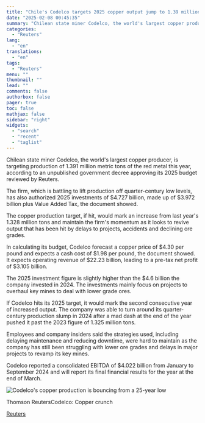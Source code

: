 ```yaml
---
title: "Chile's Codelco targets 2025 copper output jump to 1.39 million tons, document shows"
date: "2025-02-08 00:45:35"
summary: "Chilean state miner Codelco, the world's largest copper producer, is targeting production of 1.391 million metric tons of the red metal this year, according to an unpublished government decree approving its 2025 budget reviewed by Reuters.The firm, which is battling to lift production off quarter-century low levels, has also authorized..."
categories:
  - "Reuters"
lang:
  - "en"
translations:
  - "en"
tags:
  - "Reuters"
menu: ""
thumbnail: ""
lead: ""
comments: false
authorbox: false
pager: true
toc: false
mathjax: false
sidebar: "right"
widgets:
  - "search"
  - "recent"
  - "taglist"
---
```


Chilean state miner Codelco, the world's largest copper producer, is targeting production of 1.391 million metric tons of the red metal this year, according to an unpublished government decree approving its 2025 budget reviewed by Reuters.

The firm, which is battling to lift production off quarter-century low levels, has also authorized 2025 investments of $4.727 billion, made up of $3.972 billion plus Value Added Tax, the document showed.

The copper production target, if hit, would mark an increase from last year's 1.328 million tons and maintain the firm's momentum as it looks to revive output that has been hit by delays to projects, accidents and declining ore grades.

In calculating its budget, Codelco forecast a copper price of $4.30 per pound and expects a cash cost of $1.98 per pound, the document showed. It expects operating revenue of $22.23 billion, leading to a pre-tax net profit of $3.105 billion.

The 2025 investment figure is slightly higher than the $4.6 billion the company invested in 2024. The investments mainly focus on projects to overhaul key mines to deal with lower grade ores.

If Codelco hits its 2025 target, it would mark the second consecutive year of increased output. The company was able to turn around its quarter-century production slump in 2024 after a mad dash at the end of the year pushed it past the 2023 figure of 1.325 million tons.

Employees and company insiders said the strategies used, including delaying maintenance and reducing downtime, were hard to maintain as the company has still been struggling with lower ore grades and delays in major projects to revamp its key mines.

Codelco reported a consolidated EBITDA of $4.022 billion from January to September 2024 and will report its final financial results for the year at the end of March.

![Codelco's copper production is bouncing from a 25-year low](https://s3.tradingview.com/news/image/tag:reuters.com,2025:newsml_L1N3OY0S8-4c27ce722a5639b8fb02eedbcf98f255-resized.jpeg)

Thomson ReutersCodelco: Copper crunch

[Reuters](https://www.tradingview.com/news/reuters.com,2025:newsml_L1N3OY0S8:0-chile-s-codelco-targets-2025-copper-output-jump-to-1-39-million-tons-document-shows/)
